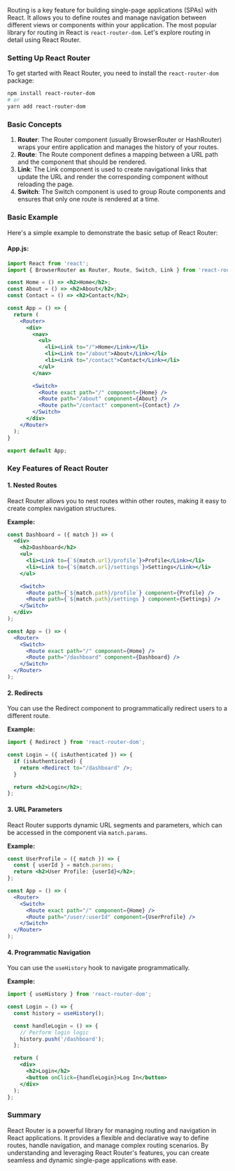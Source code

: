 Routing is a key feature for building single-page applications (SPAs) with React. It allows you to define routes and manage navigation between different views or components within your application. The most popular library for routing in React is `react-router-dom`. Let's explore routing in detail using React Router.

### Setting Up React Router

To get started with React Router, you need to install the `react-router-dom` package:

```bash
npm install react-router-dom
# or
yarn add react-router-dom
```

### Basic Concepts

1. **Router**: The Router component (usually BrowserRouter or HashRouter) wraps your entire application and manages the history of your routes.
2. **Route**: The Route component defines a mapping between a URL path and the component that should be rendered.
3. **Link**: The Link component is used to create navigational links that update the URL and render the corresponding component without reloading the page.
4. **Switch**: The Switch component is used to group Route components and ensures that only one route is rendered at a time.

### Basic Example

Here's a simple example to demonstrate the basic setup of React Router:

#### **App.js:**

```jsx
import React from 'react';
import { BrowserRouter as Router, Route, Switch, Link } from 'react-router-dom';

const Home = () => <h2>Home</h2>;
const About = () => <h2>About</h2>;
const Contact = () => <h2>Contact</h2>;

const App = () => {
  return (
    <Router>
      <div>
        <nav>
          <ul>
            <li><Link to="/">Home</Link></li>
            <li><Link to="/about">About</Link></li>
            <li><Link to="/contact">Contact</Link></li>
          </ul>
        </nav>

        <Switch>
          <Route exact path="/" component={Home} />
          <Route path="/about" component={About} />
          <Route path="/contact" component={Contact} />
        </Switch>
      </div>
    </Router>
  );
}

export default App;
```

### Key Features of React Router

#### 1. **Nested Routes**

React Router allows you to nest routes within other routes, making it easy to create complex navigation structures.

**Example:**

```jsx
const Dashboard = ({ match }) => (
  <div>
    <h2>Dashboard</h2>
    <ul>
      <li><Link to={`${match.url}/profile`}>Profile</Link></li>
      <li><Link to={`${match.url}/settings`}>Settings</Link></li>
    </ul>

    <Switch>
      <Route path={`${match.path}/profile`} component={Profile} />
      <Route path={`${match.path}/settings`} component={Settings} />
    </Switch>
  </div>
);

const App = () => (
  <Router>
    <Switch>
      <Route exact path="/" component={Home} />
      <Route path="/dashboard" component={Dashboard} />
    </Switch>
  </Router>
);
```

#### 2. **Redirects**

You can use the Redirect component to programmatically redirect users to a different route.

**Example:**

```jsx
import { Redirect } from 'react-router-dom';

const Login = ({ isAuthenticated }) => {
  if (isAuthenticated) {
    return <Redirect to="/dashboard" />;
  }

  return <h2>Login</h2>;
};
```

#### 3. **URL Parameters**

React Router supports dynamic URL segments and parameters, which can be accessed in the component via `match.params`.

**Example:**

```jsx
const UserProfile = ({ match }) => {
  const { userId } = match.params;
  return <h2>User Profile: {userId}</h2>;
};

const App = () => (
  <Router>
    <Switch>
      <Route exact path="/" component={Home} />
      <Route path="/user/:userId" component={UserProfile} />
    </Switch>
  </Router>
);
```

#### 4. **Programmatic Navigation**

You can use the `useHistory` hook to navigate programmatically.

**Example:**

```jsx
import { useHistory } from 'react-router-dom';

const Login = () => {
  const history = useHistory();

  const handleLogin = () => {
    // Perform login logic
    history.push('/dashboard');
  };

  return (
    <div>
      <h2>Login</h2>
      <button onClick={handleLogin}>Log In</button>
    </div>
  );
};
```

### Summary

React Router is a powerful library for managing routing and navigation in React applications. It provides a flexible and declarative way to define routes, handle navigation, and manage complex routing scenarios. By understanding and leveraging React Router's features, you can create seamless and dynamic single-page applications with ease.
